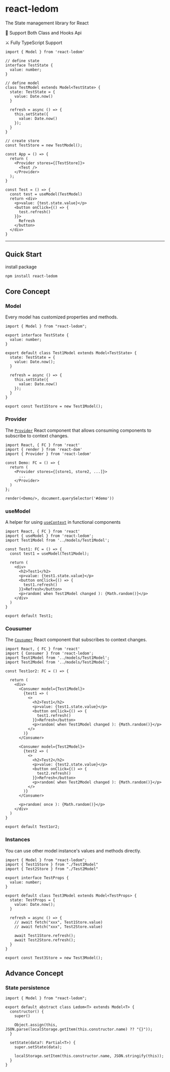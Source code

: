 # react-ledom

The State management library for React

🎉 Support Both Class and Hooks Api

⚔ Fully TypeScript Support

```tsx
import { Model } from 'react-ledom'

// define state
interface TestState {
  value: number;
}

// define model
class TestModel extends Model<TestState> {
  state: TestState = {
    value: Date.now()
  }

  refresh = async () => {
    this.setState({
      value: Date.now()
    });
  }
}

// create store
const TestStore = new TestModel();

const App = () => {
  return (
    <Provider stores={[TestStore]}>
      <Test />
    </Provider>
  );
}

const Test = () => {
  const test = useModel(TestModel)
  return <div>
    <p>value: {test.state.value}</p>
    <button onClick={() => {
      test.refresh()
    }}>
      Refresh
    </button>
  </div>
}
```

---

## Quick Start
install package

```shell
npm install react-ledom
```

## Core Concept

### Model

Every model has customized properties and methods.

```tsx
import { Model } from "react-ledom";

export interface TestState {
  value: number;
}

export default class Test1Model extends Model<TestState> {
  state: TestState = {
    value: Date.now();
  }

  refresh = async () => {
    this.setState({
      value: Date.now()
    });
  }
}

export const Test1Store = new Test1Model();
```

### Provider

The [`Provider`](https://reactjs.org/docs/context.html#contextprovider) React component that allows consuming components to subscribe to context changes.

```tsx
import React, { FC } from 'react'
import { render } from 'react-dom'
import { Provider } from 'react-ledom'

const Demo: FC = () => {
  return (
    <Provider stores={[store1, store2, ...]}>
      ...
    </Provider>
  )
};

render(<Demo/>, document.querySelector('#demo'))

```

### useModel

A helper for using [`useContext`](https://reactjs.org/docs/hooks-reference.html#usecontext) in functional components

```tsx
import React, { FC } from 'react'
import { useModel } from 'react-ledom';
import Test1Model from '../models/Test1Model';

const Test1: FC = () => {
  const test1 = useModel(Test1Model);

  return (
    <div>
      <h2>Test1</h2>
      <p>value: {test1.state.value}</p>
      <button onClick={() => {
        test1.refresh()
      }}>Refresh</button>
      <p>random( when Test1Model changed ): {Math.random()}</p>
    </div>
  )
}

export default Test1;
```

### Cousumer
The [`Cousumer`](https://reactjs.org/docs/context.html#contextconsumer) React component that subscribes to context changes.

```tsx
import React, { FC } from 'react'
import { Consumer } from 'react-ledom';
import Test1Model from '../models/Test1Model';
import Test2Model from '../models/Test2Model';

const Test1or2: FC = () => {

  return (
    <div>
      <Consumer model={Test1Model}>
        {test1 => (
          <>
            <h2>Test1</h2>
            <p>value: {test1.state.value}</p>
            <button onClick={() => {
              test1.refresh()
            }}>Refresh</button>
            <p>random( when Test1Model changed ): {Math.random()}</p>
          </>
        )}
      </Consumer>

      <Consumer model={Test2Model}>
        {test2 => (
          <>
            <h2>Test2</h2>
            <p>value: {test2.state.value}</p>
            <button onClick={() => {
              test2.refresh()
            }}>Refresh</button>
            <p>random( when Test2Model changed ): {Math.random()}</p>
          </>
        )}
      </Consumer>

      <p>random( once ): {Math.random()}</p>
    </div>
  )
}

export default Test1or2;
```

### Instances

You can use other model instance's values and methods directly.

```tsx
import { Model } from "react-ledom";
import { Test1Store } from "./Test1Model"
import { Test2Store } from "./Test2Model"

export interface TestProps {
  value: number;
}

export default class Test3Model extends Model<TestProps> {
  state: TestProps = {
    value: Date.now();
  }
  
  refresh = async () => {
    // await fetch("xxx", Test1Store.value)
    // await fetch("xxx", Test2Store.value)

    await Test1Store.refresh();
    await Test2Store.refresh();
  }
}

export const Test3Store = new Test3Model();
```

## Advance Concept

### State persistence

```tsx
import { Model } from "react-ledom";

export default abstract class Ledom<T> extends Model<T> {
  constructor() {
    super()

    Object.assign(this, JSON.parse(localStorage.getItem(this.constructor.name) ?? "{}"));
  }

  setState(data?: Partial<T>) {
    super.setState(data);

    localStorage.setItem(this.constructor.name, JSON.stringify(this));
  }
}

```
